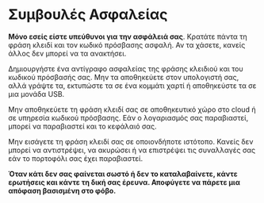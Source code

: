 # Συμβουλές Ασφαλείας

**Μόνο εσείς είστε υπεύθυνοι για την ασφάλειά σας**. Κρατάτε πάντα τη φράση κλειδί και τον κωδικό πρόσβασης ασφαλή. Αν τα χάσετε, κανείς άλλος δεν μπορεί να τα ανακτήσει.

Δημιουργήστε ένα αντίγραφο ασφαλείας της φράσης κλειδιού και του κωδικού πρόσβασής σας. Μην τα αποθηκεύετε στον υπολογιστή σας, αλλά γράψτε τα, εκτυπώστε τα σε ένα κομμάτι χαρτί ή αποθηκεύστε τα σε μια μονάδα USB.

Μην αποθηκεύετε τη φράση κλειδί σας σε αποθηκευτικό χώρο στο cloud ή σε υπηρεσία κωδικού πρόσβασης. Εάν ο λογαριασμός σας παραβιαστεί, μπορεί να παραβιαστεί και το κεφάλαιό σας.

Μην εισάγετε τη φράση κλειδί σας σε οποιονδήποτε ιστότοπο. Κανείς δεν μπορεί να αντιστρέψει, να ακυρώσει ή να επιστρέψει τις συναλλαγές σας εάν το πορτοφόλι σας έχει παραβιαστεί.

**Όταν κάτι δεν σας φαίνεται σωστό ή δεν το καταλαβαίνετε, κάντε ερωτήσεις και κάντε τη δική σας έρευνα. Αποφύγετε να πάρετε μια απόφαση βασισμένη στο φόβο.**
